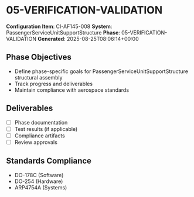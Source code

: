 # 05-VERIFICATION-VALIDATION

**Configuration Item**: CI-AF145-008
**System**: PassengerServiceUnitSupportStructure
**Phase**: 05-VERIFICATION-VALIDATION
**Generated**: 2025-08-25T08:06:14+00:00

## Phase Objectives
- Define phase-specific goals for PassengerServiceUnitSupportStructure structural assembly
- Track progress and deliverables
- Maintain compliance with aerospace standards

## Deliverables
- [ ] Phase documentation
- [ ] Test results (if applicable)
- [ ] Compliance artifacts
- [ ] Review approvals

## Standards Compliance
- DO-178C (Software)
- DO-254 (Hardware)
- ARP4754A (Systems)

